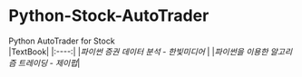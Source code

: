 # Python-Stock-AutoTrader  
Python AutoTrader for Stock  
|TextBook|
|:----:|
|*파이썬 증권 데이터 분석 - 한빛미디어* | 
|*파이썬을 이용한 알고리즘 트레이딩 - 제이펍*|  
